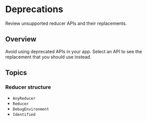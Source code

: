 # Deprecations

Review unsupported reducer APIs and their replacements.

## Overview

Avoid using deprecated APIs in your app. Select an API to see the replacement that you should use
instead.

## Topics

### Reducer structure

- ``AnyReducer``
- ``Reducer``
- ``DebugEnvironment``
- ``Identified``

